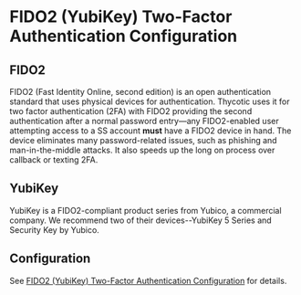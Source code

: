 [title]: # (FIDO2/YubiKey Two-Factor Authentication Configuration)
[tags]: # (2FA)
[priority]: # (30)

# FIDO2 (YubiKey) Two-Factor Authentication Configuration

## FIDO2

FIDO2 (Fast Identity Online, second edition) is an open authentication standard that uses physical devices for authentication. Thycotic uses it for two factor authentication (2FA) with FIDO2 providing the second authentication after a normal password entry—any FIDO2-enabled user attempting access to a SS account **must** have a FIDO2 device in hand. The device eliminates many password-related issues, such as phishing and man-in-the-middle attacks. It also speeds up the long on process over callback or texting 2FA.

## YubiKey

YubiKey is a FIDO2-compliant product series from Yubico, a commercial company. We recommend two of their devices--YubiKey 5 Series and Security Key by Yubico.

## Configuration

  See [FIDO2 (YubiKey) Two-Factor Authentication Configuration](https://thycotic.force.com/support/s/article/SS-CFG-EXT-Yubikey) for details.
